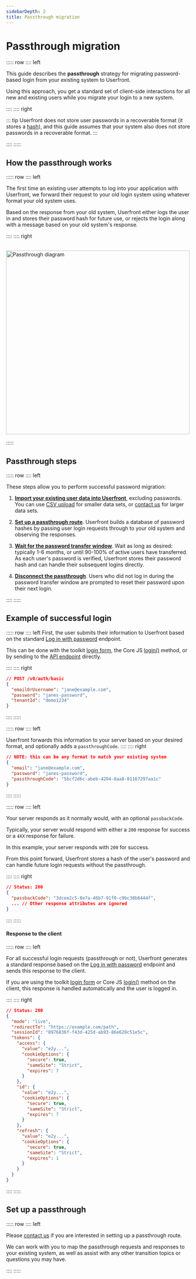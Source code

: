 ```yaml
---
sidebarDepth: 2
title: Passthrough migration
---
```


# Passthrough migration

::::: row
:::: left

This guide describes the **passthrough** strategy for migrating password-based login from your existing system to Userfront.

Using this approach, you get a standard set of client-side interactions for all new and existing users while you migrate your login to a new system.

::::
:::: right

::: tip
Userfront does not store user passwords in a recoverable format (it stores a [hash](https://en.wikipedia.org/wiki/Cryptographic_hash_function)), and this guide assumes that your system also does not store passwords in a recoverable format.
:::

::::
:::::

## How the passthrough works

::::: row
:::: left

The first time an existing user attempts to log into your application with Userfront, we forward their request to your old login system using whatever format your old system uses.

Based on the response from your old system, Userfront either logs the user in and stores their password hash for future use, or rejects the login along with a message based on your old system's response.

::::
:::: right

<br/>

<img src="https://res.cloudinary.com/component/image/upload/v1650036211/guide/passthrough-diagram.png" alt="Passthrough diagram" style="width: 500px;max-width:100%;">

:::::

## Passthrough steps

::::: row
:::: left

These steps allow you to perform successful password migration:

1. <u>**Import your existing user data into Userfront**</u>, excluding passwords. You can use [CSV upload](/guide/import-export.html) for smaller data sets, or [contact us](mailto:team@userfront.com) for larger data sets.

2. <u>**Set up a passthrough route**</u>. Userfront builds a database of password hashes by passing user login requests through to your old system and observing the responses.

3. <u>**Wait for the password transfer window**</u>. Wait as long as desired: typically 1-6 months, or until 90-100% of active users have transferred. As each user's password is verified, Userfront stores their password hash and can handle their subsequent logins directly.

4. <u>**Disconnect the passthrough**</u>. Users who did not log in during the password transfer window are prompted to reset their password upon their next login.

::::
:::::

## Example of successful login

::::: row
:::: left
First, the user submits their information to Userfront based on the standard [Log in with password](/docs/api-client.html#log-in-with-password) endpoint.

This can be done with the toolkit [login form](/guide/toolkit/automatic-login-form-html.html), the Core JS [login()](/docs/js.html#login-via-password-method) method, or by sending to the [API endpoint](/docs/api-client.html#log-in-with-password) directly.

::::
:::: right

```json
// POST /v0/auth/basic
{
  "emailOrUsername": "jane@example.com",
  "password": "janes-password",
  "tenantId": "demo1234"
}
```

::::
:::::

::::: row
:::: left

Userfront forwards this information to your server based on your desired format, and optionally adds a `passthroughCode`.
::::
:::: right

```json
// NOTE: this can be any format to match your existing system
{
  "email": "jane@example.com",
  "password": "janes-password",
  "passthroughCode": "5bcf2d6c-abeb-4204-8aa8-01167297aa1c"
}
```

::::
:::::

::::: row
:::: left

Your server responds as it normally would, with an optional `passbackCode`.

Typically, your server would respond with either a `200` response for success or a `4XX` response for failure.

In this example, your server responds with `200` for success.

From this point forward, Userfront stores a hash of the user's password and can handle future login requests without the passthrough.

::::
:::: right

```json
// Status: 200
{
  "passbackCode": "3dcee2c5-8e7a-46b7-91f0-c9bc38b6444f",
  ... // Other response attributes are ignored
}
```

::::
:::::

#### Response to the client

::::: row
:::: left

For all successful login requests (passthrough or not), Userfront generates a standard response based on the [Log in with password](https://userfront.com/docs/api-client.html#log-in-with-password) endpoint and sends this response to the client.

If you are using the toolkit [login form](/guide/toolkit/automatic-login-form-html.html) or Core JS [login()](/docs/js.html#login-via-password-method) method on the client, this response is handled automatically and the user is logged in.

::::
:::: right

```json
// Status: 200
{
  "mode": "live",
  "redirectTo": "https://example.com/path",
  "sessionId": "8976836f-f43d-425d-ab93-86e620c51e5c",
  "tokens": {
    "access": {
      "value": "e2y...",
      "cookieOptions": {
        "secure": true,
        "sameSite": "Strict",
        "expires": 7
      }
    },
    "id": {
      "value": "e2y...",
      "cookieOptions": {
        "secure": true,
        "sameSite": "Strict",
        "expires": 7
      }
    },
    "refresh": {
      "value": "e2y...",
      "cookieOptions": {
        "secure": true,
        "sameSite": "Strict",
        "expires": 1
      }
    }
  }
}
```

::::
:::::

## Set up a passthrough

::::: row
:::: left

Please [contact us](mailto:team@userfront.com) if you are interested in setting up a passthrough route.

We can work with you to map the passthrough requests and responses to your existing system, as well as assist with any other transition topics or questions you may have.

::::
:::::
